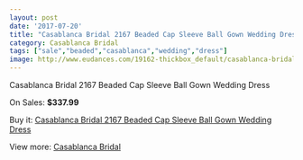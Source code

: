 ```yaml
---
layout: post
date: '2017-07-20'
title: "Casablanca Bridal 2167 Beaded Cap Sleeve Ball Gown Wedding Dress"
category: Casablanca Bridal
tags: ["sale","beaded","casablanca","wedding","dress"]
image: http://www.eudances.com/19162-thickbox_default/casablanca-bridal-2167-beaded-cap-sleeve-ball-gown-wedding-dress.jpg
---
```

Casablanca Bridal 2167 Beaded Cap Sleeve Ball Gown Wedding Dress

On Sales: **$337.99**
<a href="https://www.eudances.com/en/casablanca-bridal/5704-casablanca-bridal-2167-beaded-cap-sleeve-ball-gown-wedding-dress.html"><amp-img layout="responsive" width="600" height="600" src="//www.eudances.com/19162-thickbox_default/casablanca-bridal-2167-beaded-cap-sleeve-ball-gown-wedding-dress.jpg" alt="Casablanca Bridal 2167 Beaded Cap Sleeve Ball Gown Wedding Dress 0" /></a>
<a href="https://www.eudances.com/en/casablanca-bridal/5704-casablanca-bridal-2167-beaded-cap-sleeve-ball-gown-wedding-dress.html"><amp-img layout="responsive" width="600" height="600" src="//www.eudances.com/19164-thickbox_default/casablanca-bridal-2167-beaded-cap-sleeve-ball-gown-wedding-dress.jpg" alt="Casablanca Bridal 2167 Beaded Cap Sleeve Ball Gown Wedding Dress 1" /></a>
<a href="https://www.eudances.com/en/casablanca-bridal/5704-casablanca-bridal-2167-beaded-cap-sleeve-ball-gown-wedding-dress.html"><amp-img layout="responsive" width="600" height="600" src="//www.eudances.com/19163-thickbox_default/casablanca-bridal-2167-beaded-cap-sleeve-ball-gown-wedding-dress.jpg" alt="Casablanca Bridal 2167 Beaded Cap Sleeve Ball Gown Wedding Dress 2" /></a>

Buy it: [Casablanca Bridal 2167 Beaded Cap Sleeve Ball Gown Wedding Dress](https://www.eudances.com/en/casablanca-bridal/5704-casablanca-bridal-2167-beaded-cap-sleeve-ball-gown-wedding-dress.html "Casablanca Bridal 2167 Beaded Cap Sleeve Ball Gown Wedding Dress")

View more: [Casablanca Bridal](https://www.eudances.com/en/4-casablanca-bridal "Casablanca Bridal")